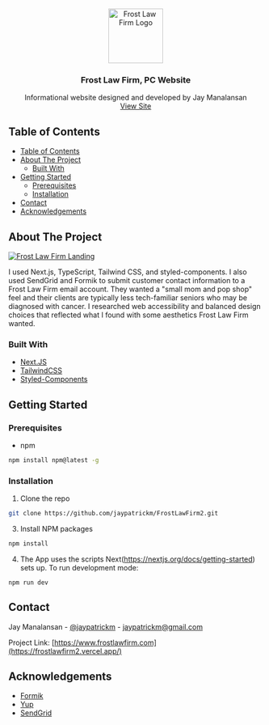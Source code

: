 <!-- PROJECT LOGO -->
<br />
<p align="center">
  <a href="https://www.frostlawfirm.com">
    <img src="public/assets/FLFlogo@3x.png" alt="Frost Law Firm Logo" width="108" height="108">
  </a>

  <h3 align="center">Frost Law Firm, PC Website</h3>

  <p align="center">
    Informational website designed and developed by Jay Manalansan
    <br />
    <a href="https://www.frostlawfirm.com">View Site</a>
  </p>
</p>



<!-- TABLE OF CONTENTS -->
## Table of Contents

- [Table of Contents](#table-of-contents)
- [About The Project](#about-the-project)
  - [Built With](#built-with)
- [Getting Started](#getting-started)
  - [Prerequisites](#prerequisites)
  - [Installation](#installation)
- [Contact](#contact)
- [Acknowledgements](#acknowledgements)



<!-- ABOUT THE PROJECT -->
## About The Project

[![Frost Law Firm Landing][frostlawfirm-landing]](https://frostlawfirm2.vercel.app/)

I used Next.js, TypeScript, Tailwind CSS, and styled-components. 
I also used SendGrid and Formik to submit customer contact information to a Frost Law Firm email account.
They wanted a "small mom and pop shop" feel and their clients are typically less tech-familiar seniors who may be diagnosed with cancer. I researched web accessibility and balanced design choices that reflected what I found with some aesthetics Frost Law Firm wanted. 


### Built With
* [Next.JS](https://nextjs.org/)
* [TailwindCSS](https://tailwindcss.com/)
* [Styled-Components](https://styled-components.com/)



<!-- GETTING STARTED -->
## Getting Started

### Prerequisites

* npm
```sh
npm install npm@latest -g
```

### Installation

1. Clone the repo
```sh
git clone https://github.com/jaypatrickm/FrostLawFirm2.git
```
3. Install NPM packages
```sh
npm install
```
4. The App uses the scripts Next(https://nextjs.org/docs/getting-started) sets up. To run development mode: 
```JS
npm run dev
```


<!-- CONTACT -->
## Contact

Jay Manalansan - [@jaypatrickm](https://twitter.com/jaypatrickm) - jaypatrickm@gmail.com

Project Link: [https://www.frostlawfirm.com](https://frostlawfirm2.vercel.app/)



<!-- ACKNOWLEDGEMENTS -->
## Acknowledgements
* [Formik](https://jaredpalmer.com/formik/)
* [Yup](https://github.com/jquense/yup)
* [SendGrid](https://sendgrid.com/)

<!-- MARKDOWN LINKS & IMAGES -->
[frostlawfirm-landing]: public/assets/frostlawfirm_landing.png
